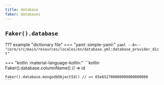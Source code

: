 ```yaml
---
title: database
faker: databases
---
```


## `Faker().database`

??? example "dictionary file"
    === "yaml :simple-yaml:"
        ```yaml
        --8<-- "core/src/main/resources/locales/en/database.yml:database_provider_dict"
        ```

=== "kotlin :material-language-kotlin:"
    ```kotlin
    Faker().database.columnName() // => id

    Faker().database.mongodbObjectId() // => 65e652700000000000000000
    ```
